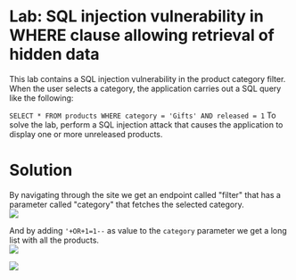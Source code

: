 # Lab: SQL injection vulnerability in WHERE clause allowing retrieval of hidden data
This lab contains a SQL injection vulnerability in the product category filter. When the user selects a category, the application carries out a SQL query like the following:

```SELECT * FROM products WHERE category = 'Gifts' AND released = 1```
To solve the lab, perform a SQL injection attack that causes the application to display one or more unreleased products.

# Solution
By navigating through the site we get an endpoint called "filter" that has a parameter called "category" that fetches the selected category.   
![](./img/Lab_1_FIlter_endpoint.png)

And by adding ```'+OR+1=1--``` as value to the ```category``` parameter we get a long list with all the products.  
![](./img/Lab_1_SQLi_request.png)


![](./img/Lab_1_Solved.png)